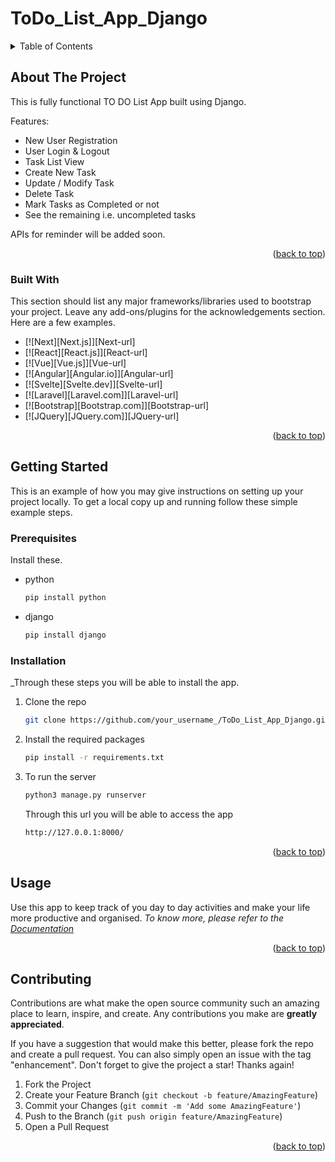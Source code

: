 # ToDo_List_App_Django



<!-- TABLE OF CONTENTS -->
<details>
  <summary>Table of Contents</summary>
  <ol>
    <li>
      <a href="#about-the-project">About The Project</a>
    </li>
    <li>
      <a href="#getting-started">Getting Started</a>
      <ul>
        <li><a href="#prerequisites">Prerequisites</a></li>
        <li><a href="#installation">Installation</a></li>
      </ul>
    </li>
    <li><a href="#usage">Usage</a></li>
    <li><a href="#contributing">Contributing</a></li>
  </ol>
</details>



<!-- ABOUT THE PROJECT -->
## About The Project

This is fully functional TO DO List App built using Django.

Features:
* New User Registration
* User Login & Logout
* Task List View
* Create New Task
* Update / Modify Task
* Delete Task
* Mark Tasks as Completed or not
* See the remaining i.e. uncompleted tasks

APIs for reminder will be added soon.

<p align="right">(<a href="#readme-top">back to top</a>)</p>



### Built With

This section should list any major frameworks/libraries used to bootstrap your project. Leave any add-ons/plugins for the acknowledgements section. Here are a few examples.

* [![Next][Next.js]][Next-url]
* [![React][React.js]][React-url]
* [![Vue][Vue.js]][Vue-url]
* [![Angular][Angular.io]][Angular-url]
* [![Svelte][Svelte.dev]][Svelte-url]
* [![Laravel][Laravel.com]][Laravel-url]
* [![Bootstrap][Bootstrap.com]][Bootstrap-url]
* [![JQuery][JQuery.com]][JQuery-url]

<p align="right">(<a href="#readme-top">back to top</a>)</p>



<!-- GETTING STARTED -->
## Getting Started

This is an example of how you may give instructions on setting up your project locally.
To get a local copy up and running follow these simple example steps.

### Prerequisites

Install these.
* python
  ```sh
  pip install python
  ```
* django
  ```sh
  pip install django
  ```

### Installation

_Through these steps you will be able to install the app.

1. Clone the repo
   ```sh
   git clone https://github.com/your_username_/ToDo_List_App_Django.git
   ```
2. Install the required packages
   ```sh
   pip install -r requirements.txt
   ```
3. To run the server
   ```sh
   python3 manage.py runserver
   ```
   Through this url you will be able to access the app
   ```sh
   http://127.0.0.1:8000/
   ```

<p align="right">(<a href="#readme-top">back to top</a>)</p>



<!-- USAGE EXAMPLES -->
## Usage

Use this app to keep track of you day to day activities and make your life more productive and organised.
_To know more, please refer to the [Documentation](https://#)_

<p align="right">(<a href="#readme-top">back to top</a>)</p>



<!-- CONTRIBUTING -->
## Contributing

Contributions are what make the open source community such an amazing place to learn, inspire, and create. Any contributions you make are **greatly appreciated**.

If you have a suggestion that would make this better, please fork the repo and create a pull request. You can also simply open an issue with the tag "enhancement".
Don't forget to give the project a star! Thanks again!

1. Fork the Project
2. Create your Feature Branch (`git checkout -b feature/AmazingFeature`)
3. Commit your Changes (`git commit -m 'Add some AmazingFeature'`)
4. Push to the Branch (`git push origin feature/AmazingFeature`)
5. Open a Pull Request

<p align="right">(<a href="#readme-top">back to top</a>)</p>




